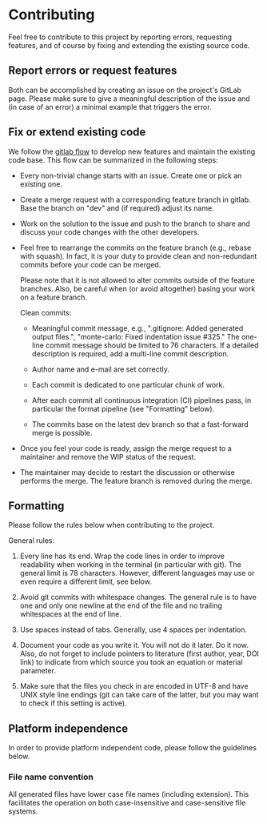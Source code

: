 # Contributing

Feel free to contribute to this project by reporting errors, requesting
features, and of course by fixing and extending the existing source code.

## Report errors or request features

Both can be accomplished by creating an issue on the project's GitLab page.
Please make sure to give a meaningful description of the issue and (in case of
an error) a minimal example that triggers the error.

## Fix or extend existing code

We follow the [gitlab flow](https://docs.gitlab.com/ee/workflow/gitlab_flow.html) to develop new features and maintain the existing code base. This flow can be summarized in the following steps:

- Every non-trivial change starts with an issue. Create one or pick an
   existing one.

- Create a merge request with a corresponding feature branch in gitlab. Base
   the branch on "dev" and (if required) adjust its name.

- Work on the solution to the issue and push to the branch to share and
   discuss your code changes with the other developers.

- Feel free to rearrange the commits on the feature branch (e.g., rebase
   with squash). In fact, it is your duty to provide clean and non-redundant
   commits before your code can be merged.

   Please note that it is not allowed to alter commits outside of the feature
   branches. Also, be careful when (or avoid altogether) basing your work
   on a feature branch.

   Clean commits:

  - Meaningful commit message, e.g., ".gitignore: Added generated output
      files.", "monte-carlo: Fixed indentation issue #325." The one-line commit
      message should be limited to 76 characters. If a detailed description
      is required, add a multi-line commit description.

  - Author name and e-mail are set correctly.

  - Each commit is dedicated to one particular chunk of work.

  - After each commit all continuous integration (CI) pipelines pass, in
      particular the format pipeline (see "Formatting" below).

  - The commits base on the latest dev branch so that a fast-forward
      merge is possible.

- Once you feel your code is ready, assign the merge request to a maintainer
   and remove the WIP status of the request.

- The maintainer may decide to restart the discussion or otherwise performs
   the merge. The feature branch is removed during the merge.

## Formatting

Please follow the rules below when contributing to the project.

General rules:

  1. Every line has its end. Wrap the code lines in order to improve
    readability when working in the terminal (in particular with git). The
    general limit is 78 characters. However, different languages may use or
    even require a different limit, see below.

  2. Avoid git commits with whitespace changes. The general rule is to have one
    and only one newline at the end of the file and no trailing whitespaces at
    the end of line.

  3. Use spaces instead of tabs. Generally, use 4 spaces per indentation.

  4. Document your code as you write it. You will not do it later. Do it now.
    Also, do not forget to include pointers to literature (first author, year,
    DOI link) to indicate from which source you took an equation or material
    parameter.

  5. Make sure that the files you check in are encoded in UTF-8 and have UNIX
    style line endings (git can take care of the latter, but you may want to
    check if this setting is active).

## Platform independence

In order to provide platform independent code, please follow the guidelines
below.

### File name convention

All generated files have lower case file names (including extension). This
facilitates the operation on both case-insensitive and case-sensitive file
systems.
